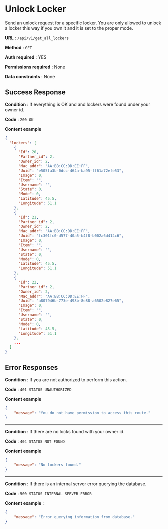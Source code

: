 # Unlock Locker

Send an unlock request for a specific locker.
You are only allowed to unlock a locker this way if you own it and it is set to the proper mode.

**URL** : `/api/v1/get_all_lockers`

**Method** : `GET`

**Auth required** : YES

**Permissions required** : None

**Data constraints** : None

## Success Response

**Condition** : If everything is OK and and lockers were found under your owner id.

**Code** : `200 OK`

**Content example**

```json
{
  "lockers": [
    {
      "Id": 20,
      "Partner_id": 2,
      "Owner_id": 2,
      "Mac_addr": "AA:BB:CC:DD:EE:FF",
      "Uuid": "e505fa3b-0dcc-464a-ba95-ff61a72efe53",
      "Image": 0,
      "Item": "",
      "Username": "",
      "State": 0,
      "Mode": 0,
      "Latitude": 45.5,
      "Longitude": 51.1
    },
    {
      "Id": 21,
      "Partner_id": 2,
      "Owner_id": 2,
      "Mac_addr": "AA:BB:CC:DD:EE:FF",
      "Uuid": "fc301fc0-d577-40a5-b4f8-b002a6d414c6",
      "Image": 0,
      "Item": "",
      "Username": "",
      "State": 0,
      "Mode": 0,
      "Latitude": 45.5,
      "Longitude": 51.1
    },
    {
      "Id": 22,
      "Partner_id": 2,
      "Owner_id": 2,
      "Mac_addr": "AA:BB:CC:DD:EE:FF",
      "Uuid": "a807946b-773e-498b-8e88-a6502e827e65",
      "Image": 0,
      "Item": "",
      "Username": "",
      "State": 0,
      "Mode": 0,
      "Latitude": 45.5,
      "Longitude": 51.1
    },
    ...
  ]
}
```

## Error Responses

**Condition** : If you are not authorized to perform this action.

**Code** : `401 STATUS UNAUTHORIZED`

**Content example**

```json
{    
    "message": "You do not have permission to access this route."
}
```

---

**Condition** : If there are no locks found with your owner id.

**Code** : `404 STATUS NOT FOUND`

**Content example**

```json
{
    "message": "No lockers found."
}
```

---

**Condition** : If there is an internal server error querying the database.

**Code** : `500 STATUS INTERNAL SERVER ERROR`

**Content example** : 

```json
{
    "message": "Error querying information from database."
}
```
